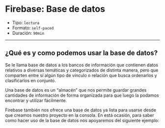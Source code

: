# Firebase: Base de datos

- Tipo: `lectura`
- Formato: `self-paced`
- Duración: `90min`

***

## ¿Qué es y como podemos usar la base de datos?

Se le llama base de datos a los bancos de información que contienen datos
relativos a diversas temáticas y categorizados de distinta manera, pero que
comparten entre sí algún tipo de vínculo o relación que busca ordenarlos y
clasificarlos en conjunto.

Una base de datos es un “almacén” que nos permite guardar grandes cantidades de
información de forma organizada para que luego la podamos encontrar y utilizar
fácilmente.

Firebase también nos ofrece una base de datos ya lista para usarse desde que
creamos nuestro proyecto en la consola. En está ocasión, para saber como hacer
uso de la base de datos nos apoyaremos del siguiente ejemplo:
